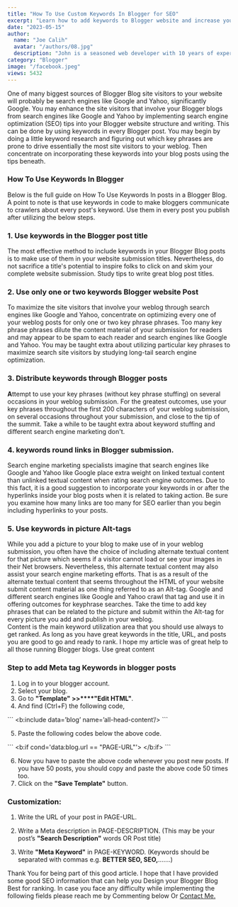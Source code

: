 ```yaml
---
title: "How To Use Custom Keywords In Blogger for SEO"
excerpt: "Learn how to add keywords to Blogger website and increase your SEO. Keywords can be added to posts, picture tags, post titles, and body."
date: "2023-05-15"
author:
  name: "Joe Calih"
  avatar: "/authors/08.jpg"
  description: "John is a seasoned web developer with 10 years of experience in React and Next.js."
category: "Blogger"
image: "/facebook.jpeg"
views: 5432
---
```




One of many biggest sources of Blogger Blog site visitors to your website will probably be search engines like Google and Yahoo, significantly Google. You may enhance the site visitors that involve your Blogger blogs from search engines like Google and Yahoo by implementing search engine optimization (SEO) tips into your Blogger website structure and writing. This can be done by using keywords in every Blogger post. You may begin by doing a little keyword research and figuring out which key phrases are prone to drive essentially the most site visitors to your weblog. Then concentrate on incorporating these keywords into your blog posts using the tips beneath.

### **How To Use Keywords In Blogger**

Below is the full guide on How To Use Keywords In posts in a Blogger Blog. A point to note is that use keywords in code to make bloggers communicate to crawlers about every post's keyword. Use them in every post you publish after utilizing the below steps.

### 1. Use keywords in the Blogger post title

The most effective method to include keywords in your Blogger Blog posts is to make use of them in your website submission titles. Nevertheless, do not sacrifice a title's potential to inspire folks to click on and skim your complete website submission. Study tips to write great blog post titles.

### 2. Use only one or two keywords Blogger website Post

To maximize the site visitors that involve your weblog through search engines like Google and Yahoo, concentrate on optimizing every one of your weblog posts for only one or two key phrase phrases. Too many key phrase phrases dilute the content material of your submission for readers and may appear to be spam to each reader and search engines like Google and Yahoo. You may be taught extra about utilizing particular key phrases to maximize search site visitors by studying long-tail search engine optimization.

### 3. Distribute keywords through Blogger posts

**A**ttempt to use your key phrases (without key phrase stuffing) on several occasions in your weblog submission. For the greatest outcomes, use your key phrases throughout the first 200 characters of your weblog submission, on several occasions throughout your submission, and close to the tip of the summit. Take a while to be taught extra about keyword stuffing and different search engine marketing don't.

### 4. keywords round links in Blogger submission.

Search engine marketing specialists imagine that search engines like Google and Yahoo like Google place extra weight on linked textual content than unlinked textual content when rating search engine outcomes. Due to this fact, it is a good suggestion to incorporate your keywords in or after the hyperlinks inside your blog posts when it is related to taking action. Be sure you examine how many links are too many for SEO earlier than you begin including hyperlinks to your posts.

### 5. Use keywords in picture Alt-tags

While you add a picture to your blog to make use of in your weblog submission, you often have the choice of including alternate textual content for that picture which seems if a visitor cannot load or see your images in their Net browsers. Nevertheless, this alternate textual content may also assist your search engine marketing efforts. That is as a result of the alternate textual content that seems throughout the HTML of your website submit content material as one thing referred to as an Alt-tag. Google and different search engines like Google and Yahoo crawl that tag and use it in offering outcomes for keyphrase searches. Take the time to add key phrases that can be related to the picture and submit within the Alt-tag for every picture you add and publish in your weblog.  
Content is the main keyword utilization area that you should use always to get ranked. As long as you have great keywords in the title, URL, and posts you are good to go and ready to rank. I hope my article was of great help to all those running Blogger blogs. Use great content

### Step to add Meta tag Keywords in blogger posts

1.  Log in to your blogger account.
2.  Select your blog.
3.  Go to **"Template" >>****"Edit HTML"**.
4.  And find (Ctrl+F) the following code,

\`\`\`
<b:include data=’blog’ name=’all-head-content’/>
\`\`\`

5.  Paste the following codes below the above code.

\`\`\`
<b:if cond='data:blog.url == "PAGE-URL"'>
<meta content='PAGE-DESCRIPTION' name='description'/>
<meta content='PAGE-KEYWORDS' name='keywords'/>
</b:if>
\`\`\`

6.  Now you have to paste the above code whenever you post new posts. If you have 50 posts, you should copy and paste the above code 50 times too.
7.  Click on the **"Save Template"** button.

### Customization:

1.  Write the URL of your post in PAGE-URL.

2.  Write a Meta description in PAGE-DESCRIPTION. (This may be your post’s **"Search Description"** words OR Post title)
3.  Write **"Meta Keyword"** in PAGE-KEYWORD. (Keywords should be separated with commas e.g. **BETTER SEO, SEO,**…….)

Thank You for being part of this good article. I hope that I have provided some good SEO information that can help you Design your Blogger Blog Best for ranking. In case you face any difficulty while implementing the following fields please reach me by Commenting below Or [Contact Me.](/contact)
